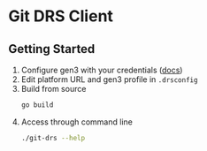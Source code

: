 # Git DRS Client

## Getting Started

1. Configure gen3 with your credentials ([docs](https://aced-idp.github.io/requirements/#1-download-gen3-client))
2. Edit platform URL and gen3 profile in `.drsconfig`
3. Build from source
    ```bash
    go build
    ```
4. Access through command line
   ```bash
   ./git-drs --help
   ```
